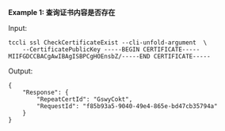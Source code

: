 **Example 1: 查询证书内容是否存在**



Input: 

```
tccli ssl CheckCertificateExist --cli-unfold-argument  \
    --CertificatePublicKey -----BEGIN CERTIFICATE-----
MIIFGDCCBACgAwIBAgISBPCgHOEnsbZ/-----END CERTIFICATE-----
```

Output: 
```
{
    "Response": {
        "RepeatCertId": "GswyCokt",
        "RequestId": "f85b93a5-9040-49e4-865e-bd47cb35794a"
    }
}
```

